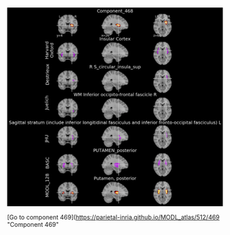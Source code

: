 


![468](preliminary/468.jpg "Component 468")

[Go to component 469](https://parietal-inria.github.io/MODL_atlas/512/469 "Component 469"